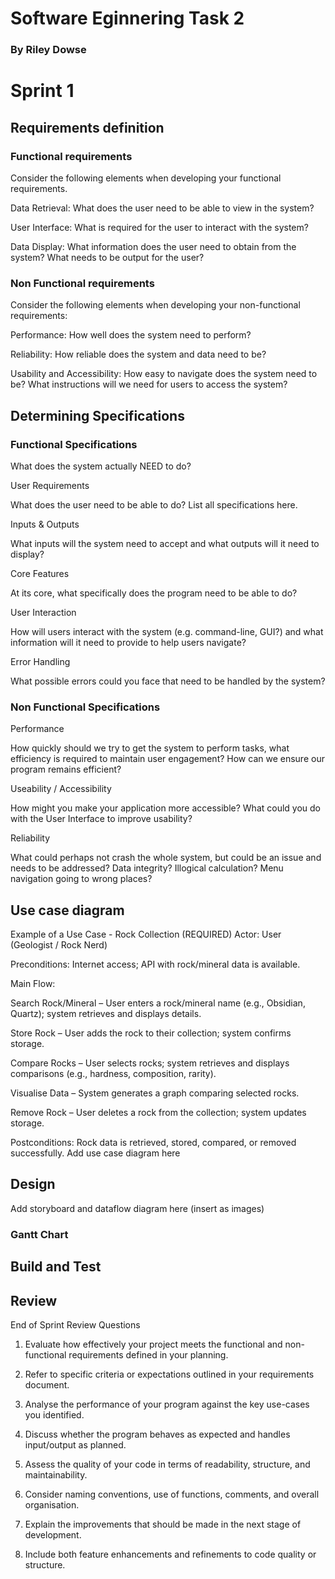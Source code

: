 # Software Eginnering Task 2
### By Riley Dowse
# Sprint 1
## Requirements definition
### Functional requirements 
Consider the following elements when developing your functional requirements. 

Data Retrieval: What does the user need to be able to view in the system? 

User Interface: What is required for the user to interact with the system?

Data Display: What information does the user need to obtain from the system? What needs to be output for the user?

### Non Functional requirements 
Consider the following elements when developing your non-functional requirements:

Performance: How well does the system need to perform? 

Reliability: How reliable does the system and data need to be?

Usability and Accessibility: How easy to navigate does the system need to be? What instructions will we need for users to access the system?
## Determining Specifications
### Functional Specifications
What does the system actually NEED to do?

User Requirements

What does the user need to be able to do? List all specifications here.

Inputs & Outputs

What inputs will the system need to accept and what outputs will it need to display?

Core Features

At its core, what specifically does the program need to be able to do?

User Interaction

How will users interact with the system (e.g. command-line, GUI?) and what information will it need to provide to help users navigate?

Error Handling

What possible errors could you face that need to be handled by the system?
### Non Functional Specifications

Performance

How quickly should we try to get the system to perform tasks, what efficiency is required to maintain user engagement? How can we ensure our program remains efficient?

Useability / Accessibility

How might you make your application more accessible? What could you do with the User Interface to improve usability?

Reliability

What could perhaps not crash the whole system, but could be an issue and needs to be addressed? Data integrity? Illogical calculation? Menu navigation going to wrong places?
## Use case diagram
Example of a Use Case - Rock Collection (REQUIRED)
Actor: User (Geologist / Rock Nerd)

Preconditions: Internet access; API with rock/mineral data is available.

Main Flow:

Search Rock/Mineral – User enters a rock/mineral name (e.g., Obsidian, Quartz); system retrieves and displays details.

Store Rock – User adds the rock to their collection; system confirms storage.

Compare Rocks – User selects rocks; system retrieves and displays comparisons (e.g., hardness, composition, rarity).

Visualise Data – System generates a graph comparing selected rocks.

Remove Rock – User deletes a rock from the collection; system updates storage.

Postconditions: Rock data is retrieved, stored, compared, or removed successfully.
Add use case diagram here

## Design
Add storyboard and dataflow diagram  here (insert as images)

### Gantt Chart

## Build and Test


## Review
End of Sprint Review Questions
1. Evaluate how effectively your project meets the functional and non-functional requirements defined in your planning.

2. Refer to specific criteria or expectations outlined in your requirements document.

3. Analyse the performance of your program against the key use-cases you identified.

4. Discuss whether the program behaves as expected and handles input/output as planned.

5. Assess the quality of your code in terms of readability, structure, and maintainability.

6. Consider naming conventions, use of functions, comments, and overall organisation.

7. Explain the improvements that should be made in the next stage of development.

8. Include both feature enhancements and refinements to code quality or structure.